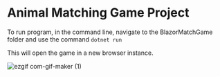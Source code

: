 # Animal Matching Game Project


To run program, in the command line, navigate to the BlazorMatchGame folder and use the command
```dotnet run```

This will open the game in a new browser instance.


![ezgif com-gif-maker (1)](https://user-images.githubusercontent.com/59797227/149670818-643a98d0-ca11-414f-b1b9-099d78dc39b8.gif)
